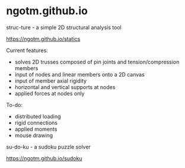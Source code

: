 # ngotm.github.io

struc-ture - a simple 2D structural analysis tool

https://ngotm.github.io/statics

Current features:
- solves 2D trusses composed of pin joints and tension/compression members
- input of nodes and linear members onto a 2D canvas
- input of member axial rigidity
- horizontal and vertical supports at nodes
- applied forces at nodes only

To-do:
- distributed loading
- rigid connections
- applied moments
- mouse drawing

su-do-ku - a sudoku puzzle solver

https://ngotm.github.io/sudoku
